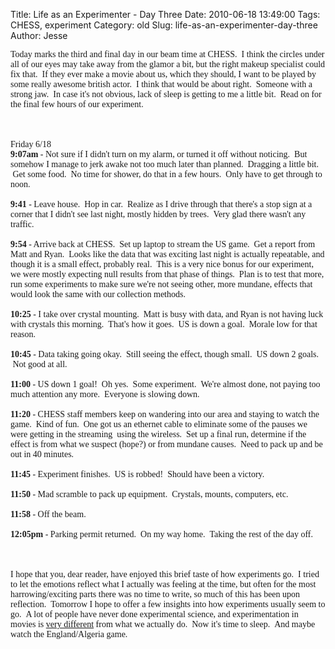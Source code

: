 Title: Life as an Experimenter - Day Three
Date: 2010-06-18 13:49:00
Tags: CHESS, experiment
Category: old
Slug: life-as-an-experimenter-day-three
Author: Jesse

<span class="Apple-style-span" style="font-family: Georgia, 'Times New Roman', serif;">Today marks the third and final day in our beam time at CHESS. &nbsp;I think the circles under all of our eyes may take away from the glamor a bit, but the right makeup specialist could fix that. &nbsp;If they ever make a movie about us, which they should, I want to be played by some really awesome british actor. &nbsp;I think that would be about right. &nbsp;Someone with a strong jaw. &nbsp;In case it's not obvious, lack of sleep is getting to me a little bit. &nbsp;Read on for the final few hours of our experiment.</span><br /><span class="Apple-style-span" style="font-family: Georgia, 'Times New Roman', serif;"></span><br /><span class="Apple-style-span" style="font-family: Georgia, 'Times New Roman', serif;"><a name='more'></a></span><br /><div><span class="Apple-style-span" style="font-family: Georgia, 'Times New Roman', serif;">Friday 6/18</span></div><div><b><span class="Apple-style-span" style="font-family: Georgia, 'Times New Roman', serif;">9:07am</span></b><span class="Apple-style-span" style="font-family: Georgia, 'Times New Roman', serif;">&nbsp;- Not sure if I didn't turn on my alarm, or turned it off without noticing. &nbsp;But somehow I manage to jerk awake not too much later than planned. &nbsp;Dragging a little bit. &nbsp;Get some food. &nbsp;No time for shower, do that in a few hours. &nbsp;Only have to get through to noon.</span></div><div><span class="Apple-style-span" style="font-family: Georgia, 'Times New Roman', serif;"><br /></span> </div><div><b><span class="Apple-style-span" style="font-family: Georgia, 'Times New Roman', serif;">9:41</span></b><span class="Apple-style-span" style="font-family: Georgia, 'Times New Roman', serif;">&nbsp;- Leave house. &nbsp;Hop in car. &nbsp;Realize as I drive through that there's a stop sign at a corner that I didn't see last night, mostly hidden by trees. &nbsp;Very glad there wasn't any traffic.</span></div><div><span class="Apple-style-span" style="font-family: Georgia, 'Times New Roman', serif;"><br /></span> </div><div><b><span class="Apple-style-span" style="font-family: Georgia, 'Times New Roman', serif;">9:54</span></b><span class="Apple-style-span" style="font-family: Georgia, 'Times New Roman', serif;">&nbsp;- Arrive back at CHESS. &nbsp;Set up laptop to stream the US game. &nbsp;Get a report from Matt and Ryan. &nbsp;Looks like the data that was exciting last night is actually repeatable, and though it is a small effect, probably real. &nbsp;This is a very nice bonus for our experiment, we were mostly expecting null results from that phase of things. &nbsp;Plan is to test that more, run some experiments to make sure we're not seeing other, more mundane, effects that would look the same with our collection methods.</span></div><div><span class="Apple-style-span" style="font-family: Georgia, 'Times New Roman', serif;"><br /></span> </div><div><b><span class="Apple-style-span" style="font-family: Georgia, 'Times New Roman', serif;">10:25</span></b><span class="Apple-style-span" style="font-family: Georgia, 'Times New Roman', serif;">&nbsp;- I take over crystal mounting. &nbsp;Matt is busy with data, and Ryan is not having luck with crystals this morning. &nbsp;That's how it goes. &nbsp;US is down a goal. &nbsp;Morale low for that reason.</span></div><div><span class="Apple-style-span" style="font-family: Georgia, 'Times New Roman', serif;"><br /></span> </div><div><b><span class="Apple-style-span" style="font-family: Georgia, 'Times New Roman', serif;">10:45</span></b><span class="Apple-style-span" style="font-family: Georgia, 'Times New Roman', serif;">&nbsp;- Data taking going okay. &nbsp;Still seeing the effect, though small. &nbsp;US down 2 goals. &nbsp;Not good at all.</span></div><div><span class="Apple-style-span" style="font-family: Georgia, 'Times New Roman', serif;"><br /></span> </div><div><b><span class="Apple-style-span" style="font-family: Georgia, 'Times New Roman', serif;">11:00</span></b><span class="Apple-style-span" style="font-family: Georgia, 'Times New Roman', serif;">&nbsp;- US down 1 goal! &nbsp;Oh yes. &nbsp;Some experiment. &nbsp;We're almost done, not paying too much attention any more. &nbsp;Everyone is slowing down.</span></div><div><span class="Apple-style-span" style="font-family: Georgia, 'Times New Roman', serif;"><br /></span> </div><div><b><span class="Apple-style-span" style="font-family: Georgia, 'Times New Roman', serif;">11:20</span></b><span class="Apple-style-span" style="font-family: Georgia, 'Times New Roman', serif;">&nbsp;- CHESS staff members keep on wandering into our area and staying to watch the game. &nbsp;Kind of fun. &nbsp;One got us an ethernet cable to eliminate some of the pauses we were getting in the streaming &nbsp;using the wireless. &nbsp;Set up a final run, determine if the effect is from what we suspect (hope?) or from mundane causes. &nbsp;Need to pack up and be out in 40 minutes.</span></div><div><span class="Apple-style-span" style="font-family: Georgia, 'Times New Roman', serif;"><br /></span> </div><div><b><span class="Apple-style-span" style="font-family: Georgia, 'Times New Roman', serif;">11:45</span></b><span class="Apple-style-span" style="font-family: Georgia, 'Times New Roman', serif;">&nbsp;- Experiment finishes. &nbsp;US is robbed! &nbsp;Should have been a victory.</span></div><div><span class="Apple-style-span" style="font-family: Georgia, 'Times New Roman', serif;"><br /></span> </div><div><b><span class="Apple-style-span" style="font-family: Georgia, 'Times New Roman', serif;">11:50</span></b><span class="Apple-style-span" style="font-family: Georgia, 'Times New Roman', serif;">&nbsp;- Mad scramble to pack up equipment. &nbsp;Crystals, mounts, computers, etc.</span></div><div><span class="Apple-style-span" style="font-family: Georgia, 'Times New Roman', serif;"><br /></span> </div><div><b><span class="Apple-style-span" style="font-family: Georgia, 'Times New Roman', serif;">11:58</span></b><span class="Apple-style-span" style="font-family: Georgia, 'Times New Roman', serif;">&nbsp;- Off the beam.</span></div><div><span class="Apple-style-span" style="font-family: Georgia, 'Times New Roman', serif;"><br /></span> </div><div><b><span class="Apple-style-span" style="font-family: Georgia, 'Times New Roman', serif;">12:05pm </span></b><span class="Apple-style-span" style="font-family: Georgia, 'Times New Roman', serif;">- Parking permit returned. &nbsp;On my way home. &nbsp;Taking the rest of the day off.</span></div><div><span class="Apple-style-span" style="font-family: Georgia, 'Times New Roman', serif;"><br /></span> </div><div><span class="Apple-style-span" style="font-family: Georgia, 'Times New Roman', serif;"><br /></span> </div><div><span class="Apple-style-span" style="font-family: Georgia, 'Times New Roman', serif;"><br /></span> </div><div><span class="Apple-style-span" style="font-family: Georgia, 'Times New Roman', serif;">I hope that you, dear reader, have enjoyed this brief taste of how experiments go. &nbsp;I tried to let the emotions reflect what I actually was feeling at the time, but often for the most harrowing/exciting parts there was no time to write, so much of this has been upon reflection. &nbsp;Tomorrow I hope to offer a few insights into how experiments usually seem to go. &nbsp;A lot of people have never done experimental science, and experimentation in movies is </span><a href="http://xkcd.com/683/"><span class="Apple-style-span" style="font-family: Georgia, 'Times New Roman', serif;">very different</span></a><span class="Apple-style-span" style="font-family: Georgia, 'Times New Roman', serif;"> from what we actually do. &nbsp;Now it's time to sleep. &nbsp;And maybe watch the England/Algeria game.</span></div>
